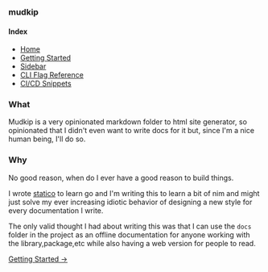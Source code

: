 ### mudkip

#### Index

- [Home](/)
- [Getting Started](/getting-started)
- [Sidebar](/sidebar)
- [CLI Flag Reference](/cli)
- [CI/CD Snippets](/ci)

### What

Mudkip is a very opinionated markdown folder to html site generator, so
opinionated that I didn't even want to write docs for it but, since I'm a nice
human being, I'll do so.

### Why

No good reason, when do I ever have a good reason to build things.

I wrote [statico](https://github.com/barelyhuman/statico) to learn go and I'm
writing this to learn a bit of nim and might just solve my ever increasing
idiotic behavior of designing a new style for every documentation I write.

The only valid thought I had about writing this was that I can use the `docs`
folder in the project as an offline documentation for anyone working with the
library,package,etc while also having a web version for people to read.

[Getting Started &rarr;](/getting-started)
